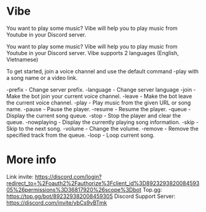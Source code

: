 # Vibe

You want to play some music? Vibe will help you to play music from Youtube in your Discord server.

You want to play some music? Vibe will help you to play music from Youtube in your Discord server.
Vibe supports 2 languages (English, Vietnamese)

To get started, join a voice channel and use the default command -play with a song name or a video link.

-prefix - Change server prefix.
-language - Change server language
-join - Make the bot join your current voice channel.
-leave - Make the bot leave the current voice channel.
-play - Play music from the given URL or song name.
-pause - Pause the player.
-resume - Resume the player.
-queue - Display the current song queue.
-stop - Stop the player and clear the queue.
-nowplaying - Display the currently playing song information.
-skip - Skip to the next song.
-volume - Change the volume.
-remove - Remove the specified track from the queue.
-loop - Loop current song.

# More info
Link invite: https://discord.com/login?redirect_to=%2Foauth2%2Fauthorize%3Fclient_id%3D892329382008459305%26permissions%3D36817920%26scope%3Dbot
Top.gg: https://top.gg/bot/892329382008459305
Discord Support Server: https://discord.com/invite/ybCs9vBTmk
